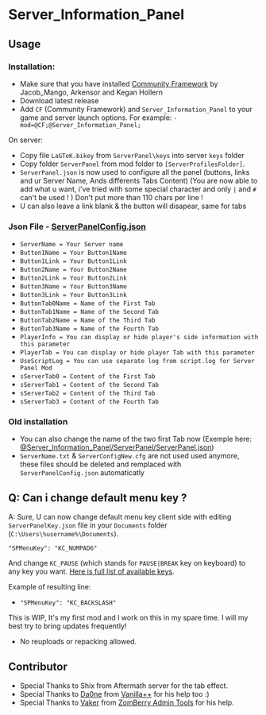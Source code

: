 # Server_Information_Panel

## Usage

### Installation:

-   Make sure that you have installed [Community Framework](https://github.com/Jacob-Mango/DayZ-Community-Framework) by Jacob_Mango, Arkensor and Kegan Hollern
-   Download latest release
-   Add `CF` (Community Framework) and `Server_Information_Panel` to your game and server launch options. For example:
    `-mod=@CF;@Server_Information_Panel;`

On server:

-   Copy file `LaGTeK.bikey` from `ServerPanel\keys` into server `keys` folder
-   Copy folder `ServerPanel` from mod folder to `[ServerProfilesFolder]`.
-   `ServerPanel.json` is now used to configure all the panel (buttons, links and ur Server Name, Ands différents Tabs Content)
    (You are now able to add what u want, i've tried with some special character and only `|` and `#` can't be used ! ) Don't put more than 110 chars per line !
-   U can also leave a link blank & the button will disapear, same for tabs

### Json File - [ServerPanelConfig.json](@Server_Information_Panel/ServerPanel/ServerPanel.json)

 - `ServerName = Your Server name`
 - `Button1Name = Your Button1Name`
 - `Button1Link = Your Button1Link`
 - `Button2Name = Your Button2Name`
 - `Button2Link = Your Button2Link`
 - `Button3Name = Your Button3Name`
 - `Button3Link = Your Button3Link`
 - `ButtonTab0Name = Name of the First Tab`
 - `ButtonTab1Name = Name of the Second Tab`
 - `ButtonTab2Name = Name of the Third Tab`
 - `ButtonTab3Name = Name of the Fourth Tab`
 - `PlayerInfo = You can display or hide player's side information with this parameter`
 - `PlayerTab = You can display or hide player Tab with this parameter`
 - `UseScriptLog = You can use separate log from script.log for Server Panel Mod `
 - `sServerTab0 = Content of the First Tab`
 - `sServerTab1 = Content of the Second Tab`
 - `sServerTab2 = Content of the Third Tab`
 - `sServerTab3 = Content of the Fourth Tab`

### Old installation
- You can also change the name of the two first Tab now
(Exemple here: [@Server_Information_Panel/ServerPanel/ServerPanel.json](@Server_Information_Panel/ServerPanel/ServerPanel.json))
-   `ServerName.txt` & `ServerConfigNew.cfg` are not used used anymore, these files should be deleted and remplaced with `ServerPanelConfig.json` automaticatly


## Q: Can i change default menu key ?

A: Sure, U can now change default menu key client side with editing `ServerPanelKey.json` file in your `Documents` folder (`C:\Users\%username%\Documents`).

```"SPMenuKey": "KC_NUMPAD6"```

And change `KC_PAUSE` (which stands for `PAUSE|BREAK` key on keyboard) to any key you want.
[Here is full list of available keys](https://github.com/DannyDog/DayZSAEnfScript/blob/master/dta/scripts.pbo/1_Core/proto/EnSystem.c#L156).

Example of resulting line:
* ```"SPMenuKey": "KC_BACKSLASH"```

This is WIP, It's my first mod and I work on this in my spare time. I will my best try to bring updates frequently!

-   No reuploads or repacking allowed.

## Contributor

- Special Thanks to Shix from Aftermath server for the tab effect.
- Special Thanks to [Da0ne](https://github.com/Da0ne) from [Vanilla++](https://github.com/VanillaPlusPlus) for his help too :)
- Special Thanks to [Vaker](https://github.com/Moondarker) from [ZomBerry Admin Tools](https://steamcommunity.com/sharedfiles/filedetails/?id=1582756848) for his help.

